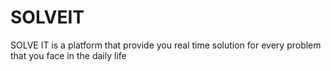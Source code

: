 # SOLVEIT
SOLVE IT is a platform that provide you real time solution for every problem that you face in the daily life
